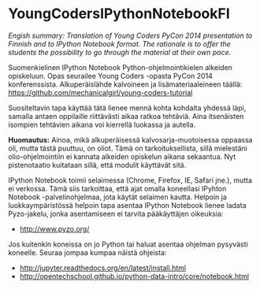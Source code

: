 # YoungCodersIPythonNotebookFI

*Engish summary: Translation of Young Coders PyCon 2014 presentation to Finnish and to IPython Notebook format. The rationale is to offer the students the possibility to go through the material at their own pace.*

Suomenkielinen IPython Notebook Python-ohjelmointikielen alkeiden opiskeluun. Opas seurailee Young Coders -opasta PyCon 2014 konferenssista. Alkuperäislähde kalvoineen ja lisämateriaaleineen täällä: https://github.com/mechanicalgirl/young-coders-tutorial 

Suositeltavin tapa käyttää tätä lienee mennä kohta kohdalta yhdessä läpi, samalla antaen oppilaille riittävästi aikaa ratkoa tehtäviä. Aina itsenäisten isompien tehtävien aikana voi kierrellä luokassa ja autella.

**Huomautus:** Ainoa, mikä alkuperäisessä kalvosarja-muotoisessa oppaassa oli, mutta tästä puuttuu, on oliot. Tämä on tarkoituksellista, sillä mielestäni olio-ohjelmointiin ei kannata alkeiden opiskelun aikana sekaantua. Nyt pistenotaatio kuitataan sillä, että modulit käyttävät sitä.

IPython Notebook toimii selaimessa (Chrome, Firefox, IE, Safari jne.), mutta ei verkossa. Tämä siis tarkoittaa, että ajat omalla koneellasi IPyhton Notebook -palvelinohjelmaa, jota käytät selaimen kautta. Helpoin ja luokkaympäristössä helpoin tapa asentaa IPython Notebook lienee ladata Pyzo-jakelu, jonka asentamiseen ei tarvita pääkäyttäjen oikeuksia:
* http://www.pyzo.org/

Jos kuitenkin koneissa on jo Python tai haluat asentaa ohjelman pysyvästi koneelle. Seuraa jompaa kumpaa näistä ohjeista:
* http://jupyter.readthedocs.org/en/latest/install.html
* http://opentechschool.github.io/python-data-intro/core/notebook.html
